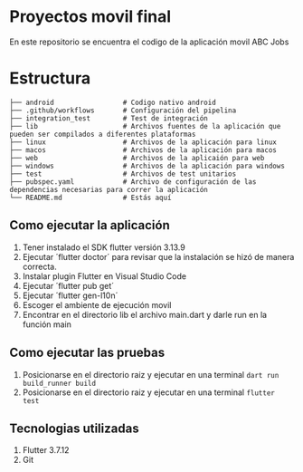 # Proyectos movil final

En este repositorio se encuentra el codigo de la aplicación movil ABC Jobs

# Estructura
````
├── android                 # Codigo nativo android
├── .github/workflows       # Configuración del pipelina
├── integration_test        # Test de integración
├── lib                     # Archivos fuentes de la aplicación que pueden ser compilados a diferentes plataformas 
├── linux                   # Archivos de la aplicación para linux
├── macos                   # Archivos de la aplicación para macos
├── web                     # Archivos de la aplicaión para web
├── windows                 # Archivos de la aplicación para windows
├── test                    # Archivos de test unitarios
├── pubspec.yaml            # Archivo de configuración de las dependencias necesarias para correr la aplicación
└── README.md               # Estás aquí
````


## Como ejecutar la aplicación 
1. Tener instalado el SDK flutter versión 3.13.9
2. Ejecutar ´flutter doctor´ para revisar que la instalación se hizó de manera correcta.
3. Instalar plugin Flutter en Visual Studio Code
4. Ejecutar ´flutter pub get´
5. Ejecutar ´flutter gen-l10n´
4. Escoger el ambiente de ejecución movil
5. Encontrar en el directorio lib el archivo main.dart y darle run en la función main



## Como ejecutar las pruebas
1. Posicionarse en el directorio raiz y ejecutar en una terminal `dart run build_runner build`
2. Posicionarse en el directorio raiz y ejecutar en una terminal `flutter test`


## Tecnologias utilizadas
1. Flutter 3.7.12
3. Git
